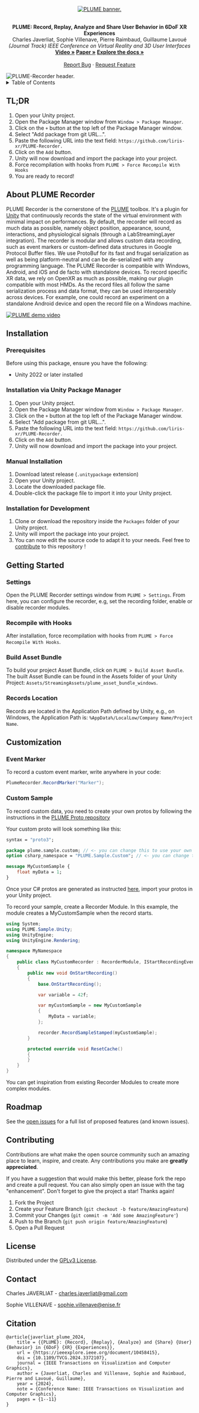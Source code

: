 <a name="readme-top"></a>
<div align="center">
    <a href="https://github.com/liris-xr/PLUME">
        <picture>
            <source media="(prefers-color-scheme: dark)" srcset="/Documentation~/Images/plume_banner_dark.png">
            <source media="(prefers-color-scheme: light)" srcset="/Documentation~/Images/plume_banner_light.png">
            <img alt="PLUME banner." src="/Documentation~/Images/plume_banner_light.png">
        </picture>
    </a>
    <br />
    <br />
    <p align="center">
        <strong>PLUME: Record, Replay, Analyze and Share User Behavior in 6DoF XR Experiences</strong>
        <br />
        Charles Javerliat, Sophie Villenave, Pierre Raimbaud, Guillaume Lavoué
        <br />
        <em>(Journal Track) IEEE Conference on Virtual Reality and 3D User Interfaces</em>
        <br />
        <a href="https://www.youtube.com/watch?v=_6krSw7fNqg"><strong>Video »</strong><a>
        <a href="https://hal.science/hal-04488824"><strong>Paper »</strong></a>
        <a href="https://github.com/liris-xr/PLUME-Recorder/wiki/"><strong>Explore the docs »</strong></a>
        <br />
        <br />
        <a href="https://github.com/liris-xr/PLUME-Recorder/issues">Report Bug</a>
        ·
        <a href="https://github.com/liris-xr/PLUME-Recorder/issues">Request Feature</a>
    </p>
</div>

<picture>
    <source media="(prefers-color-scheme: dark)" srcset="/Documentation~/Images/plume_recorder_header_dark.png">
    <source media="(prefers-color-scheme: light)" srcset="/Documentation~/Images/plume_recorder_header_light.png">
    <img alt="PLUME-Recorder header." src="/Documentation~/Images/plume_recorder_header_light.png">
</picture>

<details>
    <summary>Table of Contents</summary>
    <ol>
        <li><a href="#about-plume-recorder">About</a></li>
        <li><a href="#tldr">TL;DR</a></li>
        <li>
            <a href="#installation">Installation</a>
            <ul>
                <li><a href="#prerequisites">Prerequisites</a></li>
                <li><a href="#installation-via-unity-package-manager">Installation via Unity Package Manager</a></li>
                <li><a href="#manual-installation">Manual Installation</a></li>
                <li><a href="#installation-for-development">Installation for development</a></li>
            </ul>
        </li>
        <li><a href="#getting-started">Getting Started</a>
            <ul>
                <li><a href="#settings">Settings</a></li>
                <li><a href="#recompile-with-hooks">Recompile with Hooks</a></li>
                <li><a href="#build-asset-bundle">Build Asset Bundle</a></li>
                <li><a href="#records-location">Records Location</a></li>
            </ul>
        </li>
        <li><a href="#customization">Customization</a>
            <ul>
                <li><a href="#event-marker">Event Marker</a></li>
                <li><a href="#custom-sample">Custom Sample</a></li>
            </ul>
        </li>
        <li><a href="#roadmap">Roadmap</a></li>
        <li><a href="#contributing">Contributing</a></li>
        <li><a href="#license">License</a></li>
        <li><a href="#contact">Contact</a></li>
        <li><a href="#citation">Citation</a></li>
    </ol>
</details>

## TL;DR
1. Open your Unity project.
2. Open the Package Manager window from `Window > Package Manager`.
3. Click on the `+` button at the top left of the Package Manager window.
4. Select "Add package from git URL...".
5. Paste the following URL into the text field: `https://github.com/liris-xr/PLUME-Recorder.`
6. Click on the `Add` button.
7. Unity will now download and import the package into your project.
8. Force recompilation with hooks from `PLUME > Force Recompile With Hooks`
9. You are ready to record!

## About PLUME Recorder

PLUME Recorder is the cornerstone of the <a href="https://github.com/liris-xr/PLUME">PLUME</a> toolbox. It's a plugin for <a href="https://unity.com/">Unity</a> that continuously records the state of the virtual environment with minimal impact on performances. By default, the recorder will record as much data as possible, namely object position, appearance, sound, interactions, and physiological signals (through a LabStreamingLayer integration). The recorder is modular and allows custom data recording, such as event markers or custom-defined data structures in Google Protocol Buffer files. We use ProtoBuf for its fast and frugal serialization as well as being platform-neutral and can be de-serialized with any programming language. The PLUME Recorder is compatible with Windows, Android, and iOS and de facto with standalone devices. To record specific XR data, we rely on OpenXR as much as possible, making our plugin compatible with most HMDs. As the record files all follow the same serialization process and data format, they can be used interoperably across devices. For example, one could record an experiment on a standalone Android device and open the record file on a Windows machine.

[![PLUME demo video](/Documentation~/Images/video_thumbnail.png)](https://www.youtube.com/watch?v=_6krSw7fNqg)

## Installation

### Prerequisites
Before using this package, ensure you have the following:
* Unity 2022 or later installed

### Installation via Unity Package Manager
1. Open your Unity project.
2. Open the Package Manager window from `Window > Package Manager`.
3. Click on the `+` button at the top left of the Package Manager window.
4. Select "Add package from git URL...".
5. Paste the following URL into the text field: `https://github.com/liris-xr/PLUME-Recorder.`
6. Click on the `Add` button.
7. Unity will now download and import the package into your project.

### Manual Installation
1. Download latest release (`.unitypackage` extension)
2. Open your Unity project.
3. Locate the downloaded package file.
4. Double-click the package file to import it into your Unity project.

### Installation for Development
1. Clone or download the repository inside the `Packages` folder of your Unity project.
2. Unity will import the package into your project.
3. You can now edit the source code to adapt it to your needs. Feel free to <a href="#contributing">contribute</a> to this repository !

## Getting Started
### Settings
Open the PLUME Recorder settings window from `PLUME > Settings`.
From here, you can configure the recorder, e.g, set the recording folder, enable or disable recorder modules.

### Recompile with Hooks
After installation, force recompilation with hooks from `PLUME > Force Recompile With Hooks`.

### Build Asset Bundle
To build your project Asset Bundle, click on `PLUME > Build Asset Bundle`. The built Asset Bundle can be found in the Assets folder of your Unity Project: `Assets/StreamingAssets/plume_asset_bundle_windows`.

### Records Location
Records are located in the Application Path defined by Unity, e.g., on Windows, the Application Path is: `%AppData%/LocalLow/Company Name/Project Name`.

## Customization
### Event Marker
To record a custom event marker, write anywhere in your code:
```csharp
PlumeRecorder.RecordMarker("Marker");
```

### Custom Sample
To record custom data, you need to create your own protos by following the instructions in the <a href="https://github.com/liris-xr/PLUME-Protos">PLUME Proto repository</a>

Your custom proto will look something like this:
```proto
syntax = "proto3";

package plume.sample.custom; // <- you can change this to use your own namespace
option csharp_namespace = "PLUME.Sample.Custom"; // <- you can change this to use your own namespace

message MyCustomSample {
    float myData = 1;
}
```

Once your C# protos are generated as instructed <a href="https://github.com/liris-xr/PLUME-Protos/?tab=readme-ov-file#how-to-build">here</a>, import your protos in your Unity project.

To record your sample, create a Recorder Module. In this example, the module creates a MyCustomSample when the record starts.
```csharp
using System;
using PLUME.Sample.Unity;
using UnityEngine;
using UnityEngine.Rendering;

namespace MyNamespace
{
    public class MyCustomRecorder : RecorderModule, IStartRecordingEventReceiver
    {
        public new void OnStartRecording()
        {
            base.OnStartRecording();

            var variable = 42f;

            var myCustomSample = new MyCustomSample
            {
                MyData = variable;
            };

            recorder.RecordSampleStamped(myCustomSample);
        }

        protected override void ResetCache()
        {
        }
    }
}
```
You can get inspiration from existing Recorder Modules to create more complex modules.

## Roadmap

See the [open issues](https://github.com/Plateforme-VR-ENISE/PLUME-Recorder/issues) for a full list of proposed features (and
known issues).

## Contributing

Contributions are what make the open source community such an amazing place to learn, inspire, and create. Any
contributions you make are **greatly appreciated**.

If you have a suggestion that would make this better, please fork the repo and create a pull request. You can also
simply open an issue with the tag "enhancement".
Don't forget to give the project a star! Thanks again!

1. Fork the Project
2. Create your Feature Branch (`git checkout -b feature/AmazingFeature`)
3. Commit your Changes (`git commit -m 'Add some AmazingFeature'`)
4. Push to the Branch (`git push origin feature/AmazingFeature`)
5. Open a Pull Request

## License

Distributed under the <a href="https://github.com/liris-xr/PLUME-Recorder/blob/master/LICENSE.md">GPLv3 License</a>.

## Contact

Charles JAVERLIAT - charles.javerliat@gmail.com

Sophie VILLENAVE - sophie.villenave@enise.fr

## Citation
```
@article{javerliat_plume_2024,
	title = {{PLUME}: {Record}, {Replay}, {Analyze} and {Share} {User} {Behavior} in {6DoF} {XR} {Experiences}},
	url = {https://ieeexplore.ieee.org/document/10458415},
	doi = {10.1109/TVCG.2024.3372107},
	journal = {IEEE Transactions on Visualization and Computer Graphics},
	author = {Javerliat, Charles and Villenave, Sophie and Raimbaud, Pierre and Lavoué, Guillaume},
	year = {2024},
	note = {Conference Name: IEEE Transactions on Visualization and Computer Graphics},
	pages = {1--11}
}
```